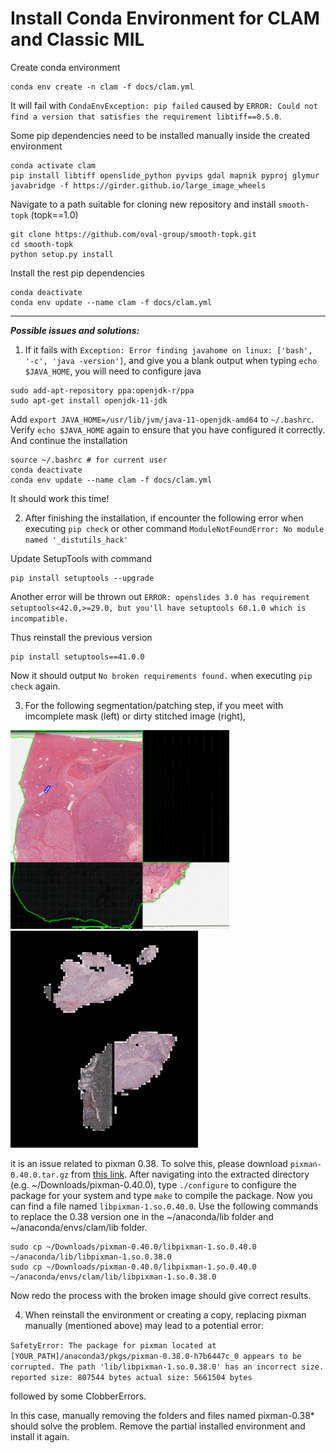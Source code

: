Install Conda Environment for CLAM and Classic MIL
===========

Create conda environment
```shell
conda env create -n clam -f docs/clam.yml
```
It will fail with `CondaEnvException: pip failed` caused by `ERROR: Could not find a version that satisfies the requirement libtiff==0.5.0`.


Some pip dependencies need to be installed manually inside the created environment
```shell
conda activate clam
pip install libtiff openslide_python pyvips gdal mapnik pyproj glymur javabridge -f https://girder.github.io/large_image_wheels
```


Navigate to a path suitable for cloning new repository and install `smooth-topk` (topk==1.0)
```shell
git clone https://github.com/oval-group/smooth-topk.git
cd smooth-topk
python setup.py install
```


Install the rest pip dependencies
```shell
conda deactivate
conda env update --name clam -f docs/clam.yml
```

***
***Possible issues and solutions:***
1. If it fails with `Exception: Error finding javahome on linux: ['bash', '-c', 'java -version']`, and give you a blank output when typing `echo $JAVA_HOME`, you will need to configure java
```shell
sudo add-apt-repository ppa:openjdk-r/ppa
sudo apt-get install openjdk-11-jdk
```
Add `export JAVA_HOME=/usr/lib/jvm/java-11-openjdk-amd64` to `~/.bashrc`. Verify `echo $JAVA_HOME` again to ensure that you have configured it correctly. And continue the installation
```shell
source ~/.bashrc # for current user
conda deactivate
conda env update --name clam -f docs/clam.yml
```


It should work this time!


2. After finishing the installation, if encounter the following error when executing `pip check` or other command
`ModuleNotFoundError: No module named '_distutils_hack'`

Update SetupTools with command
```shell
pip install setuptools --upgrade
```

Another error will be thrown out
`ERROR: openslides 3.0 has requirement setuptools<42.0,>=29.0, but you'll have setuptools 60.1.0 which is incompatible.`

Thus reinstall the previous version
```shell
pip install setuptools==41.0.0
```

Now it should output `No broken requirements found.` when executing `pip check` again.

3. For the following segmentation/patching step, if you meet with imcomplete mask (left) or dirty stitched image (right), 

<img src="../docs/incomplete_mask_AAVV.png" width="350px" align="below" />    <img src="../docs/dirty_stitched_A95S.jpg" width="300px" align="below" />

it is an issue related to pixman 0.38. To solve this, please download `pixman-0.40.0.tar.gz` from [this link](https://www.cairographics.org/releases/). After navigating into the extracted directory (e.g. ~/Downloads/pixman-0.40.0), type `./configure` to configure the package for your system and type `make` to compile the package. Now you can find a file named `libpixman-1.so.0.40.0`. Use the following commands to replace the 0.38 version one in the ~/anaconda/lib folder and ~/anaconda/envs/clam/lib folder.
```shell
sudo cp ~/Downloads/pixman-0.40.0/libpixman-1.so.0.40.0 ~/anaconda/lib/libpixman-1.so.0.38.0
sudo cp ~/Downloads/pixman-0.40.0/libpixman-1.so.0.40.0 ~/anaconda/envs/clam/lib/libpixman-1.so.0.38.0
```

Now redo the process with the broken image should give correct results.

4. When reinstall the environment or creating a copy, replacing pixman manually (mentioned above) may lead to a potential error:

`
SafetyError: The package for pixman located at [YOUR_PATH]/anaconda3/pkgs/pixman-0.38.0-h7b6447c_0
appears to be corrupted. The path 'lib/libpixman-1.so.0.38.0'
has an incorrect size.
  reported size: 807544 bytes
  actual size: 5661504 bytes
`

followed by some ClobberErrors. 

In this case, manually removing the folders and files named pixman-0.38* should solve the problem. Remove the partial installed environment and install it again.

